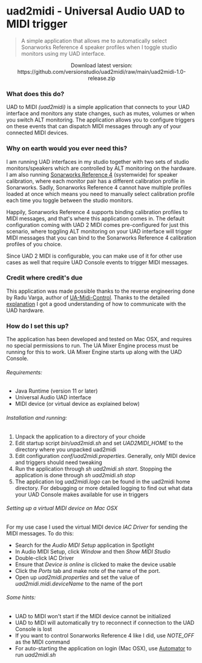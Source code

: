 # uad2midi - Universal Audio UAD to MIDI trigger

> A simple application that allows me to automatically select Sonarworks Reference 4 speaker profiles when I toggle studio monitors using my UAD interface.

<p align="center">
Download latest version: 
https://github.com/versionstudio/uad2midi/raw/main/uad2midi-1.0-release.zip
</p>

### What does this do?

UAD to MIDI *(uad2midi)* is a simple application that connects to your UAD interface and monitors any state changes, such as mutes, volumes or when you switch ALT monitoring. The application allows you to configure triggers on these events that can dispatch MIDI messages through any of your connected MIDI devices.

### Why on earth would you ever need this?

I am running UAD interfaces in my studio together with two sets of studio monitors/speakers which are controlled by ALT monitoring on the hardware. I am also running [Sonarworks Reference 4](https://www.sonarworks.com/reference) (systemwide) for speaker calibration, where each monitor pair has a different calibration profile in Sonarworks. Sadly, Sonarworks Reference 4 cannot have multiple profiles loaded at once which means you need to manually select calibration profile each time you toggle between the studio monitors.

Happily, Sonarworks Reference 4 supports binding calibration profiles to MIDI messages, and that's where this application comes in. The default configuration coming with UAD 2 MIDI comes pre-configured for just this scenario, where toggling ALT monitoring on your UAD interface will trigger MIDI messages that you can bind to the Sonarworks Reference 4 calibration profiles of you choice. 

Since UAD 2 MIDI is configurable, you can make use of it for other use cases as well that require UAD Console events to trigger MIDI messages.

### Credit where credit's due

This application was made possible thanks to the reverse engineering done by Radu Varga, author of [UA-Midi-Control](https://github.com/raduvarga/UA-Midi-Control). Thanks to the detailed [explanation](https://github.com/raduvarga/UA-Midi-Control#ok-so-how-did-you-do-it) I got a good understanding of how to communicate with the UAD hardware.

### How do I set this up?

The application has been developed and tested on Mac OSX, and requires no special permissions to run. The UA Mixer Engine process must be running for this to work.  UA Mixer Engine starts up along with the UAD Console.

###### Requirements:
- Java Runtime (version 11 or later)
- Universal Audio UAD interface 
- MIDI device (or virtual device as explained below)

###### Installation and running:
1. Unpack the application to a directory of your choide
2. Edit startup script *bin/uad2midi.sh* and set *UAD2MIDI_HOME* to the directory where you unpacked uad2midi
3. Edit configuration *conf/uad2midi.properties*. Generally, only MIDI device and triggers should need tweaking
4. Run the application through *sh uad2midi.sh start*. Stopping the application is done through *sh uad2midi.sh stop*
5. The application log *uad2midi.logo* can be found in the uad2midi home directory. For debugging or more detailed logging to find out what data your UAD Console makes available for use in triggers

###### Setting up a virtual MIDI device on Mac OSX
For my use case I used the virtual MIDI device *IAC Driver* for sending the MIDI messages. To do this:
- Search for the *Audio MIDI Setup* application in Spotlight
- In Audio MIDI Setup, click *Window* and then *Show MIDI Studio*
- Double-click IAC Driver
- Ensure that *Device is online* is clicked to make the device usable
- Click the *Ports* tab and make note of the name of the port.
- Open up *uad2midi.properties* and set the value of *uad2midi.midi.deviceName* to the name of the port

###### Some hints:
- UAD to MIDI won't start if the MIDI device cannot be initialized
- UAD to MIDI will automatically try to reconnect if connection to the UAD Console is lost
- If you want to control Sonarworks Reference 4 like I did, use *NOTE_OFF* as the MIDI command
- For auto-starting the application on login (Mac OSX), use [Automator](https://support.apple.com/guide/automator/welcome/mac) to run *uad2midi.sh*
